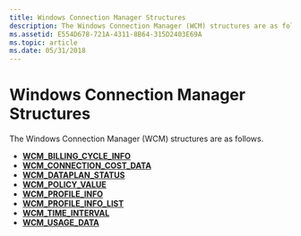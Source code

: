 ```yaml
---
title: Windows Connection Manager Structures
description: The Windows Connection Manager (WCM) structures are as follows.
ms.assetid: E554D678-721A-4311-8B64-315D2403E69A
ms.topic: article
ms.date: 05/31/2018
---
```


# Windows Connection Manager Structures

The Windows Connection Manager (WCM) structures are as follows.

-   [**WCM\_BILLING\_CYCLE\_INFO**](/windows/desktop/api/Wcmapi/ns-wcmapi-wcm_billing_cycle_info)
-   [**WCM\_CONNECTION\_COST\_DATA**](/windows/desktop/api/Wcmapi/ns-wcmapi-wcm_connection_cost_data)
-   [**WCM\_DATAPLAN\_STATUS**](/windows/desktop/api/Wcmapi/ns-wcmapi-wcm_dataplan_status)
-   [**WCM\_POLICY\_VALUE**](/windows/desktop/api/Wcmapi/ns-wcmapi-wcm_policy_value)
-   [**WCM\_PROFILE\_INFO**](/windows/desktop/api/Wcmapi/ns-wcmapi-wcm_profile_info)
-   [**WCM\_PROFILE\_INFO\_LIST**](/windows/desktop/api/Wcmapi/ns-wcmapi-wcm_profile_info_list)
-   [**WCM\_TIME\_INTERVAL**](/windows/desktop/api/Wcmapi/ns-wcmapi-wcm_time_interval)
-   [**WCM\_USAGE\_DATA**](/windows/desktop/api/Wcmapi/ns-wcmapi-wcm_usage_data)

 

 




